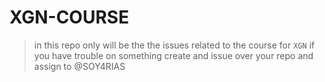 # XGN-COURSE

> in this repo only will be the the issues related to the course for `XGN`
> if you have trouble on something create and issue over your repo and assign to @SOY4RIAS
